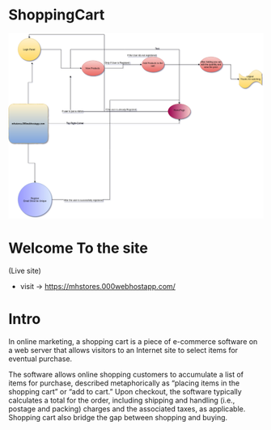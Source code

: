 # ShoppingCart

![](product_images/MHStores.png)

# Welcome To the site 
 
(Live site)
- visit -> https://mhstores.000webhostapp.com/


# Intro

In online marketing, a shopping cart is a piece of e-commerce software on a web server that allows visitors to an Internet site to select items for eventual purchase.

The software allows online shopping customers to accumulate a list of items for purchase, described metaphorically as “placing items in the shopping cart” or “add to cart.” Upon checkout, the software typically calculates a total for the order, including shipping and handling (i.e., postage and packing) charges and the associated taxes, as applicable. Shopping cart also bridge the gap between shopping and buying.
